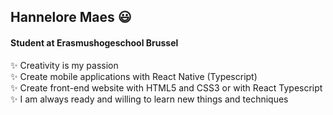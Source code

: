 ## Hannelore Maes :smiley:

#### Student at Erasmushogeschool Brussel

:sparkles: Creativity is my passion <br/>
:sparkles: Create mobile applications with React Native (Typescript) <br/>
:sparkles: Create front-end website with HTML5 and CSS3 or with React Typescript <br/>
:sparkles: I am always ready and willing to learn new things and techniques
